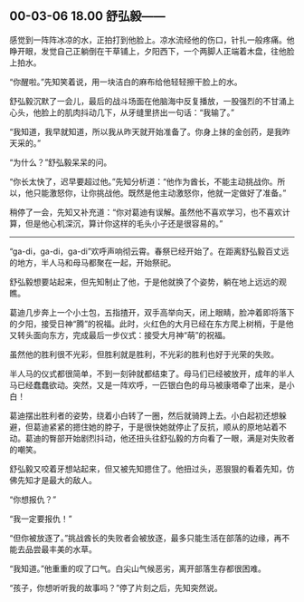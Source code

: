 ## 00-03-06 18.00 舒弘毅——

感觉到一阵阵冰凉的水，正拍打到他脸上。凉水流经他的伤口，针扎一般疼痛。他睁开眼，发觉自己正躺倒在干草铺上，夕阳西下，一个两脚人正端着木盘，往他脸上拍水。

“你醒啦。”先知笑着说，用一块洁白的麻布给他轻轻擦干脸上的水。

舒弘毅沉默了一会儿，最后的战斗场面在他脑海中反复播放，一股强烈的不甘涌上心头，他脸上的肌肉抖动几下，从牙缝里挤出一句话：“我输了。”

“我知道，我早就知道，所以我从昨天就开始准备了。你身上抹的金创药，是我昨天采的。”

“为什么？”舒弘毅呆呆的问。

“你长太快了，迟早要超过他。”先知分析道：“他作为酋长，不能主动挑战你。所以，他只能激怒你，让你挑战他。既然是他主动激怒你，他就一定做好了准备。”

稍停了一会，先知又补充道：“你对葛迪有误解。虽然他不喜欢学习，也不喜欢计算，但是他心机深沉，算计你这样的毛头小子还是很容易的。”

***

“ga-di，ga-di，ga-di”欢呼声响彻云霄。春祭已经开始了。在距离舒弘毅百丈远的地方，半人马和母马都聚在一起，开始祭祀。

舒弘毅想要站起来，但先知制止了他，于是他就换了个姿势，躺在地上远远的观瞧。

葛迪几步奔上一个小土包，五指揸开，双手高举向天，闭上眼睛，脸冲着即将落下的夕阳，接受日神“腾”的祝福。此时，火红色的大月已经在东方爬上树梢，于是他又转头面向东方，完成最后一步仪式：接受大月神“萌”的祝福。

虽然他的胜利很不光彩，但胜利就是胜利，不光彩的胜利也好于光荣的失败。

半人马的仪式都很简单，不到一刻钟就都结束了。母马们已经被放开，成年的半人马已经蠢蠢欲动。突然，又是一阵欢呼，一匹银白色的母马被康塔牵了出来，是小白！

葛迪摆出胜利者的姿势，绕着小白转了一圈，然后就骑跨上去。小白起初还想躲避，但葛迪紧紧的摁住她的脖子，于是很快她就停止了反抗，顺从的原地站着不动。葛迪的臀部开始剧烈抖动，他还扭头往舒弘毅的方向看了一眼，满是对失败者的嘲笑。

舒弘毅又咬着牙想站起来，但又被先知摁住了。他扭过头，恶狠狠的看着先知，仿佛先知才是最大的敌人。

“你想报仇？”

“我一定要报仇！”

“但你被放逐了。”挑战酋长的失败者会被放逐，最多只能生活在部落的边缘，再不能去品尝最丰美的水草。

“我知道。”他重重的叹了口气。白尖山气候恶劣，离开部落生存都很困难。

“孩子，你想听听我的故事吗？”停了片刻之后，先知突然说。

